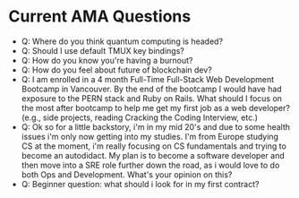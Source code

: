 # Current AMA Questions

* Q: Where do you think quantum computing is headed?  
* Q: Should I use default TMUX key bindings?
* Q: How do you know you're having a burnout?
* Q: How do you feel about future of blockchain dev?
* Q: I am enrolled in a 4 month Full-Time Full-Stack Web Development Bootcamp in Vancouver. By the end of the bootcamp I would have had exposure to the PERN stack and Ruby on Rails. What should I focus on the most after bootcamp to help me get my first job as a web developer? (e.g., side projects, reading Cracking the Coding Interview, etc.)
* Q: Ok so for a little backstory, i'm in my mid 20's and due to some health issues i'm only now getting into my studies. I'm from Europe studying CS at the moment, i'm really focusing on CS fundamentals and trying to become an autodidact. My plan is to become a software developer and then move into a SRE role further down the road, as i would love to do both Ops and Development. What's your opinion on this?
* Q: Beginner question: what should i look for in my first contract?
